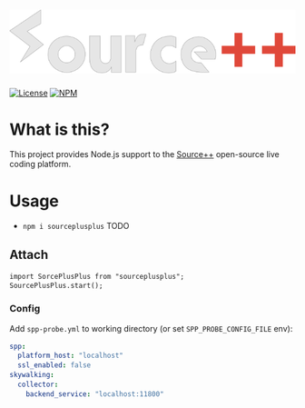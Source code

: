 # ![](https://github.com/sourceplusplus/live-platform/blob/master/.github/media/sourcepp_logo.svg)

[![License](https://img.shields.io/github/license/sourceplusplus/probe-python)](LICENSE)
[![NPM](https://img.shields.io/npm/v/sourceplusplus?color=blue)](https://www.npmjs.com/package/sourceplusplus)
<!--[![E2E](https://github.com/sourceplusplus/probe-python/actions/workflows/e2e.yml/badge.svg)](https://github.com/sourceplusplus/probe-python/actions/workflows/e2e.yml)-->

# What is this?

This project provides Node.js support to the [Source++](https://github.com/sourceplusplus/live-platform) open-source live coding platform.

# Usage

- `npm i sourceplusplus` TODO

## Attach

```node
import SorcePlusPlus from "sourceplusplus";
SourcePlusPlus.start();
```

### Config

Add `spp-probe.yml` to working directory (or set `SPP_PROBE_CONFIG_FILE` env):

```yml
spp:
  platform_host: "localhost"
  ssl_enabled: false
skywalking:
  collector:
    backend_service: "localhost:11800"
```
